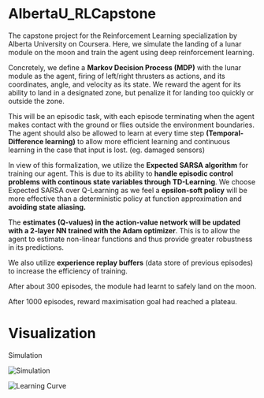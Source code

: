 # AlbertaU_RLCapstone

The capstone project for the Reinforcement Learning specialization by Alberta University on Coursera. Here, we simulate the landing of a lunar module on the moon and train the agent using deep reinforcement learning.

Concretely, we define a **Markov Decision Process (MDP)** with the lunar module as the agent, firing of left/right thrusters as actions, and its coordinates, angle, and velocity as its state. We reward the agent for its ability to land in a designated zone, but penalize it for landing too quickly or outside the zone. 

This will be an episodic task, with each episode terminating when the agent makes contact with the ground or flies outside the environment boundaries. The agent should also be allowed to learn at every time step **(Temporal-Difference learning)** to allow more efficient learning and continuous learning in the case that input is lost. (eg. damaged sensors) 

In view of this formalization, we utilize the **Expected SARSA algorithm** for training our agent. This is due to its ability to **handle episodic control problems with continous state variables through TD-Learning**. We choose Expected SARSA over Q-Learning as we feel a **epsilon-soft policy** will be more effective than a deterministic policy at function approximation and **avoiding state aliasing.**

The **estimates (Q-values) in the action-value network will be updated with a 2-layer NN trained with the Adam optimizer**. This is to allow the agent to estimate non-linear functions and thus provide greater robustness in its predictions. 

We also utilize **experience replay buffers** (data store of previous episodes) to increase the efficiency of training. 

After about 300 episodes, the module had learnt to safely land on the moon. 

After 1000 episodes, reward maximisation goal had reached a plateau. 

# Visualization

Simulation


![Simulation](https://i.imgur.com/WDuUkno.gif)




![Learning Curve](https://i.imgur.com/855DgGA.png)



